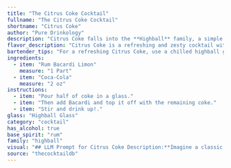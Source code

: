 ```yaml
---
title: "The Citrus Coke Cocktail"
fullname: "The Citrus Coke Cocktail"
shortname: "Citrus Coke"
author: "Pure Drinkology"
description: "Citrus Coke falls into the **Highball** family, a simple yet refreshing combination of spirits and mixers. This classic combo likely emerged in the late 19th century, as both rum and cola were popular beverages. The citrus twist adds a modern touch to this timeless drink. "
flavor_description: "Citrus Coke is a refreshing and zesty cocktail with a familiar sweetness. The Bacardi Limon's citrus notes, primarily lime, dance on the palate, cutting through the Coca-Cola's cola and caramel sweetness. The overall effect is a vibrant and playful drink that's perfect for a hot day or as a casual nightcap. "
bartender_tips: "For a refreshing Citrus Coke, use a chilled highball glass and fill it with ice. Pour in the Bacardi Limon first, followed by the Coca-Cola. This ensures the rum's citrus flavors are well-integrated. A squeeze of lime or a lime wedge garnish adds a beautiful touch and enhances the citrus notes. Remember, you can adjust the ratio of rum to Coke to your liking, making it a perfect balance of sweet and tart. "
ingredients:
  - item: "Rum Bacardi Limon"
    measure: "1 Part"
  - item: "Coca-Cola"
    measure: "2 oz"
instructions:
  - item: "Pour half of coke in a glass."
  - item: "Then add Bacardi and top it off with the remaining coke."
  - item: "Stir and drink up!."
glass: "Highball Glass"
category: "cocktail"
has_alcohol: true
base_spirit: "rum"
family: "highball"
visual: "## LLM Prompt for Citrus Coke Description:**Imagine a classic Coca-Cola with a vibrant twist. Describe the appearance of a Citrus Coke cocktail, considering the following aspects:*** **Color:** What is the overall hue of the drink?  Is it a deep brown, a lighter amber, or something else entirely? Does it have any interesting layers or gradients?* **Clarity:** Is the drink clear, cloudy, or somewhere in between? Are there any visible particles or ice chunks?* **Glassware:** What type of glass would best showcase the cocktail? A highball glass? A Collins glass? A rocks glass?* **Garnish:** What kind of garnish would enhance the visual appeal of the drink? A lime wedge? A lemon twist? A cherry? * **Texture:** Is the drink smooth and refreshing, or does it have a more complex texture? Are there any visible bubbles or foam? **Write a descriptive paragraph that captures the essence of the Citrus Coke cocktail's appearance.** "
source: "thecocktaildb"
---
```


